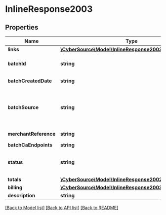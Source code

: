 # InlineResponse2003

## Properties
Name | Type | Description | Notes
------------ | ------------- | ------------- | -------------
**links** | [**\CyberSource\Model\InlineResponse2003Links**](InlineResponse2003Links.md) |  | [optional] 
**batchId** | **string** | Unique identification number assigned to the submitted request. | [optional] 
**batchCreatedDate** | **string** | ISO-8601 format: yyyy-MM-ddTHH:mm:ssZ | [optional] 
**batchSource** | **string** | Valid Values:   * SCHEDULER   * TOKEN_API   * CREDIT_CARD_FILE_UPLOAD   * AMEX_REGSITRY   * AMEX_REGISTRY_API   * AMEX_MAINTENANCE | [optional] 
**merchantReference** | **string** | Reference used by merchant to identify batch. | [optional] 
**batchCaEndpoints** | **string** |  | [optional] 
**status** | **string** | Valid Values:   * REJECTED   * RECEIVED   * VALIDATED   * DECLINED   * PROCESSING   * COMPLETED | [optional] 
**totals** | [**\CyberSource\Model\InlineResponse2002EmbeddedTotals**](InlineResponse2002EmbeddedTotals.md) |  | [optional] 
**billing** | [**\CyberSource\Model\InlineResponse2003Billing**](InlineResponse2003Billing.md) |  | [optional] 
**description** | **string** |  | [optional] 

[[Back to Model list]](../README.md#documentation-for-models) [[Back to API list]](../README.md#documentation-for-api-endpoints) [[Back to README]](../README.md)


